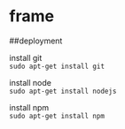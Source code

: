 # frame

##deployment

install git  
`sudo apt-get install git`

install node  
`sudo apt-get install nodejs`

install npm  
`sudo apt-get install npm`
